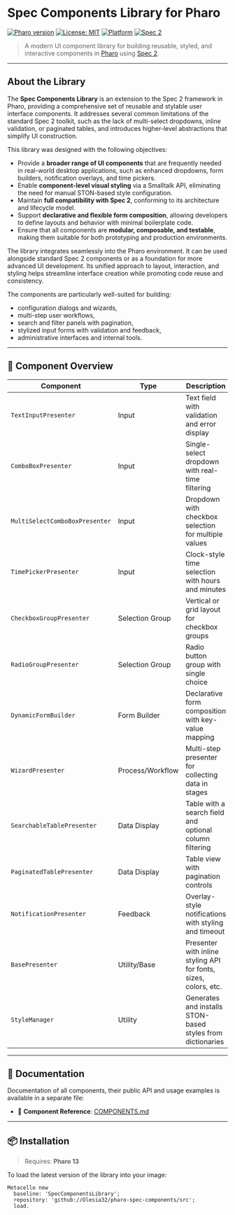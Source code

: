 #  Spec Components Library for Pharo

[![Pharo version](https://img.shields.io/badge/Pharo-13-blue)](https://github.com/pharo-project/pharo)
[![License: MIT](https://img.shields.io/badge/license-MIT-green.svg)](./LICENSE)
[![Platform](https://img.shields.io/badge/platform-desktop-lightgrey)](https://pharo.org/)
[![Spec 2](https://img.shields.io/badge/built%20with-Spec%202-blueviolet)](https://github.com/pharo-spec/Spec)

> A modern UI component library for building reusable, styled, and interactive components in [Pharo](https://pharo.org/) using [Spec 2](https://github.com/pharo-spec/Spec).
---

## About the Library

The **Spec Components Library** is an extension to the Spec 2 framework in Pharo, providing a comprehensive set of reusable and stylable user interface components. It addresses several common limitations of the standard Spec 2 toolkit, such as the lack of multi-select dropdowns, inline validation, or paginated tables, and introduces higher-level abstractions that simplify UI construction.

This library was designed with the following objectives:

- Provide a **broader range of UI components** that are frequently needed in real-world desktop applications, such as enhanced dropdowns, form builders, notification overlays, and time pickers.
- Enable **component-level visual styling** via a Smalltalk API, eliminating the need for manual STON-based style configuration.
- Maintain **full compatibility with Spec 2**, conforming to its architecture and lifecycle model.
- Support **declarative and flexible form composition**, allowing developers to define layouts and behavior with minimal boilerplate code.
- Ensure that all components are **modular, composable, and testable**, making them suitable for both prototyping and production environments.

The library integrates seamlessly into the Pharo environment. It can be used alongside standard Spec 2 components or as a foundation for more advanced UI development. Its unified approach to layout, interaction, and styling helps streamline interface creation while promoting code reuse and consistency.

The components are particularly well-suited for building:
- configuration dialogs and wizards,
- multi-step user workflows,
- search and filter panels with pagination,
- stylized input forms with validation and feedback,
- administrative interfaces and internal tools.
---

## 🧩 Component Overview

| Component                      | Type            | Description                                                       |
|-------------------------------|------------------|-------------------------------------------------------------------|
| `TextInputPresenter`          | Input            | Text field with validation and error display                      |
| `ComboBoxPresenter`           | Input            | Single-select dropdown with real-time filtering                   |
| `MultiSelectComboBoxPresenter`| Input            | Dropdown with checkbox selection for multiple values              |
| `TimePickerPresenter`         | Input            | Clock-style time selection with hours and minutes                 |
| `CheckboxGroupPresenter`      | Selection Group  | Vertical or grid layout for checkbox groups                       |
| `RadioGroupPresenter`         | Selection Group  | Radio button group with single choice                             |
| `DynamicFormBuilder`          | Form Builder     | Declarative form composition with key-value mapping               |
| `WizardPresenter`             | Process/Workflow | Multi-step presenter for collecting data in stages                |
| `SearchableTablePresenter`    | Data Display     | Table with a search field and optional column filtering           |
| `PaginatedTablePresenter`     | Data Display     | Table view with pagination controls              |
| `NotificationPresenter`       | Feedback         | Overlay-style notifications with styling and timeout              |
| `BasePresenter`               | Utility/Base     | Presenter with inline styling API for fonts, sizes, colors, etc.  |
| `StyleManager`                | Utility          | Generates and installs STON-based styles from dictionaries        |

---
## 📖 Documentation

Documentation of all components, their public API and usage examples is available in a separate file:

- 📘 **Component Reference**: [COMPONENTS.md](./COMPONENTS.md)

---
## 📦 Installation

> Requires: **Pharo 13**

To load the latest version of the library into your image:

```smalltalk
Metacello new
  baseline: 'SpecComponentsLibrary';
  repository: 'github://Olesia32/pharo-spec-components/src';
  load.
